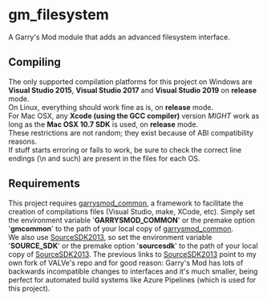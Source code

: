 # gm\_filesystem

A Garry's Mod module that adds an advanced filesystem interface.

## Compiling

The only supported compilation platforms for this project on Windows are **Visual Studio 2015**, **Visual Studio 2017** and **Visual Studio 2019** on **release** mode.  
On Linux, everything should work fine as is, on **release** mode.  
For Mac OSX, any **Xcode (using the GCC compiler)** version *MIGHT* work as long as the **Mac OSX 10.7 SDK** is used, on **release** mode.  
These restrictions are not random; they exist because of ABI compatibility reasons.  
If stuff starts erroring or fails to work, be sure to check the correct line endings (\n and such) are present in the files for each OS.  

## Requirements

This project requires [garrysmod_common][1], a framework to facilitate the creation of compilations files (Visual Studio, make, XCode, etc). Simply set the environment variable '**GARRYSMOD\_COMMON**' or the premake option '**gmcommon**' to the path of your local copy of [garrysmod_common][1].  
We also use [SourceSDK2013][2], so set the environment variable '**SOURCE_SDK**' or the premake option '**sourcesdk**' to the path of your local copy of [SourceSDK2013][2]. The previous links to [SourceSDK2013][2] point to my own fork of VALVe's repo and for good reason: Garry's Mod has lots of backwards incompatible changes to interfaces and it's much smaller, being perfect for automated build systems like Azure Pipelines (which is used for this project).  

  [1]: https://github.com/danielga/garrysmod_common
  [2]: https://github.com/danielga/sourcesdk-minimal
